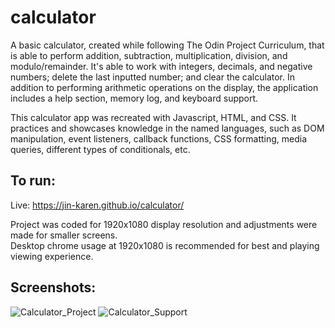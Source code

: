 # calculator
A basic calculator, created while following The Odin Project Curriculum, that is able to perform addition, subtraction, multiplication, division, and modulo/remainder. It's able to work with integers, decimals, and negative numbers; delete the last inputted number; and clear the calculator. In addition to performing arithmetic operations on the display, the application includes a help section, memory log, and keyboard support.

This calculator app was recreated with Javascript, HTML, and CSS. It practices and showcases knowledge in the named languages, such as DOM manipulation, event listeners, callback functions, CSS formatting, media queries, different types of conditionals, etc.

## To run:
Live: https://jin-karen.github.io/calculator/

Project was coded for 1920x1080 display resolution and adjustments were made for smaller screens.<br/>
Desktop chrome usage at 1920x1080 is recommended for best and playing viewing experience.  

## Screenshots:
![Calculator_Project](https://user-images.githubusercontent.com/102393842/217392965-140a1df4-7153-451d-9998-f38a09520764.png)
![Calculator_Support](https://user-images.githubusercontent.com/102393842/217392120-6eaf7d9f-f3d1-4f82-8667-dbcfaa643b5f.png)
